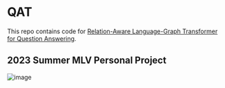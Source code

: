 # QAT
This repo contains code for [Relation-Aware Language-Graph Transformer for Question Answering](https://arxiv.org/abs/2212.00975).

## 2023 Summer MLV Personal Project
![image](https://github.com/yms020615/QAT/assets/97289852/8632b738-0a9e-42f2-a6d3-3d599be73073)
